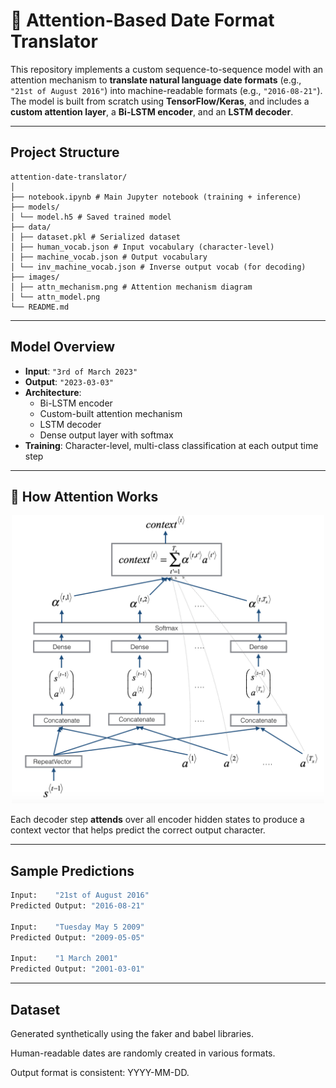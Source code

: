 # 🧠 Attention-Based Date Format Translator

This repository implements a custom sequence-to-sequence model with an attention mechanism to **translate natural language date formats** (e.g., `"21st of August 2016"`) into machine-readable formats (e.g., `"2016-08-21"`). The model is built from scratch using **TensorFlow/Keras**, and includes a **custom attention layer**, a **Bi-LSTM encoder**, and an **LSTM decoder**.

---

## Project Structure
```
attention-date-translator/
│
├── notebook.ipynb # Main Jupyter notebook (training + inference)
├── models/
│ └── model.h5 # Saved trained model
├── data/
│ ├── dataset.pkl # Serialized dataset
│ ├── human_vocab.json # Input vocabulary (character-level)
│ ├── machine_vocab.json # Output vocabulary
│ └── inv_machine_vocab.json # Inverse output vocab (for decoding)
├── images/
│ ├── attn_mechanism.png # Attention mechanism diagram
│ └── attn_model.png 
└── README.md
```

---

## Model Overview

- **Input**: `"3rd of March 2023"`
- **Output**: `"2023-03-03"`
- **Architecture**:
  - Bi-LSTM encoder
  - Custom-built attention mechanism
  - LSTM decoder
  - Dense output layer with softmax
- **Training**: Character-level, multi-class classification at each output time step

---

## 🧠 How Attention Works

<p align="center">
  <img src="images/attn_mechanism.png" width="500"/>
</p>

Each decoder step **attends** over all encoder hidden states to produce a context vector that helps predict the correct output character.

---

## Sample Predictions

```python
Input:    "21st of August 2016"
Predicted Output: "2016-08-21"

Input:    "Tuesday May 5 2009"
Predicted Output: "2009-05-05"

Input:    "1 March 2001"
Predicted Output: "2001-03-01"
```
---

## Dataset
Generated synthetically using the faker and babel libraries.

Human-readable dates are randomly created in various formats.

Output format is consistent: YYYY-MM-DD.
